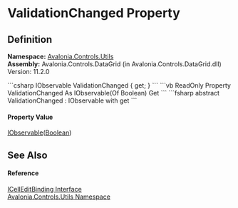 # ValidationChanged Property




## Definition
**Namespace:** <a href="N_Avalonia_Controls_Utils">Avalonia.Controls.Utils</a>  
**Assembly:** Avalonia.Controls.DataGrid (in Avalonia.Controls.DataGrid.dll) Version: 11.2.0

<Tabs groupId="api-code-preview">
<TabItem value="csharp" label="C#">
```csharp
IObservable<bool> ValidationChanged { get; }
```
</TabItem>
<TabItem value="vb" label="VB">
```vb
ReadOnly Property ValidationChanged As IObservable(Of Boolean)
	Get
```
</TabItem>
<TabItem value="fsharp" label="F#">
```fsharp
abstract ValidationChanged : IObservable<bool> with get
```
</TabItem>
</Tabs>



#### Property Value
<a href="https://learn.microsoft.com/dotnet/api/system.iobservable-1" target="_blank" rel="noopener noreferrer">IObservable</a>(<a href="https://learn.microsoft.com/dotnet/api/system.boolean" target="_blank" rel="noopener noreferrer">Boolean</a>)

## See Also


#### Reference
<a href="T_Avalonia_Controls_Utils_ICellEditBinding">ICellEditBinding Interface</a>  
<a href="N_Avalonia_Controls_Utils">Avalonia.Controls.Utils Namespace</a>  

